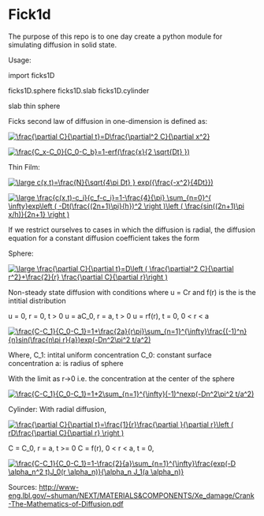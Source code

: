 # Fick1d
The purpose of this repo is to one day create a python module for simulating diffusion in solid state.


Usage:

import ficks1D

ficks1D.sphere
ficks1D.slab
ficks1D.cylinder


slab thin sphere

Ficks second law of diffusion in one-dimension is defined as:

<a href="https://www.codecogs.com/eqnedit.php?latex=\frac{\partial&space;C}{\partial&space;t}=D\frac{\partial^2&space;C}{\partial&space;x^2}" target="_blank"><img src="https://latex.codecogs.com/gif.latex?\frac{\partial&space;C}{\partial&space;t}=D\frac{\partial^2&space;C}{\partial&space;x^2}" title="\frac{\partial C}{\partial t}=D\frac{\partial^2 C}{\partial x^2}" /></a>


<a href="https://www.codecogs.com/eqnedit.php?latex=\frac{C_x-C_0}{C_0-C_b}=1-erf(\frac{x}{2&space;\sqrt{Dt}&space;})" target="_blank"><img src="https://latex.codecogs.com/gif.latex?\frac{C_x-C_0}{C_0-C_b}=1-erf(\frac{x}{2&space;\sqrt{Dt}&space;})" title="\frac{C_x-C_0}{C_0-C_b}=1-erf(\frac{x}{2 \sqrt{Dt} })" /></a>

Thin Film:

<a href="https://www.codecogs.com/eqnedit.php?latex=\large&space;c(x,t)=\frac{N}{\sqrt{4\pi&space;Dt}&space;}&space;exp({\frac{-x^2}{4Dt}})" target="_blank"><img src="https://latex.codecogs.com/gif.latex?\large&space;c(x,t)=\frac{N}{\sqrt{4\pi&space;Dt}&space;}&space;exp({\frac{-x^2}{4Dt}})" title="\large c(x,t)=\frac{N}{\sqrt{4\pi Dt} } exp({\frac{-x^2}{4Dt}})" /></a>


<a href="https://www.codecogs.com/eqnedit.php?latex=\large&space;\frac{c(x,t)-c_i}{c_f-c_i}=1-\frac{4}{\pi}&space;\sum_{n=0}^{&space;\infty}exp\left&space;(&space;-Dt(\frac{(2n&plus;1)\pi}{h})^2&space;\right&space;)\left&space;(&space;\frac{sin((2n&plus;1)\pi&space;x/h)}{2n&plus;1}&space;\right&space;)" target="_blank"><img src="https://latex.codecogs.com/gif.latex?\large&space;\frac{c(x,t)-c_i}{c_f-c_i}=1-\frac{4}{\pi}&space;\sum_{n=0}^{&space;\infty}exp\left&space;(&space;-Dt(\frac{(2n&plus;1)\pi}{h})^2&space;\right&space;)\left&space;(&space;\frac{sin((2n&plus;1)\pi&space;x/h)}{2n&plus;1}&space;\right&space;)" title="\large \frac{c(x,t)-c_i}{c_f-c_i}=1-\frac{4}{\pi} \sum_{n=0}^{ \infty}exp\left ( -Dt(\frac{(2n+1)\pi}{h})^2 \right )\left ( \frac{sin((2n+1)\pi x/h)}{2n+1} \right )" /></a>

If we restrict ourselves to cases in which the diffusion is radial, the diffusion
equation for a constant diffusion coefficient takes the form

Sphere:

<a href="https://www.codecogs.com/eqnedit.php?latex=\large&space;\frac{\partial&space;C}{\partial&space;t}=D\left&space;(&space;\frac{\partial^2&space;C}{\partial&space;r^2}&plus;\frac{2}{r}&space;\frac{\partial&space;C}{\partial&space;r}\right&space;)" target="_blank"><img src="https://latex.codecogs.com/gif.latex?\large&space;\frac{\partial&space;C}{\partial&space;t}=D\left&space;(&space;\frac{\partial^2&space;C}{\partial&space;r^2}&plus;\frac{2}{r}&space;\frac{\partial&space;C}{\partial&space;r}\right&space;)" title="\large \frac{\partial C}{\partial t}=D\left ( \frac{\partial^2 C}{\partial r^2}+\frac{2}{r} \frac{\partial C}{\partial r}\right )" /></a>

Non-steady state diffusion with conditions where u = Cr and f(r) is the is the intitial distribution

u = 0, r = 0, t > 0
u = aC_0, r = a, t > 0
u = rf(r), t = 0, 0 < r < a




<a href="https://www.codecogs.com/eqnedit.php?latex=\frac{C-C_1}{C_0-C_1}=1&plus;\frac{2a}{r\pi}\sum_{n=1}^{\infty}\frac{(-1)^n}{n}sin(\frac{n\pi&space;r}{a})exp(-Dn^2\pi^2&space;t/a^2)" target="_blank"><img src="https://latex.codecogs.com/gif.latex?\frac{C-C_1}{C_0-C_1}=1&plus;\frac{2a}{r\pi}\sum_{n=1}^{\infty}\frac{(-1)^n}{n}sin(\frac{n\pi&space;r}{a})exp(-Dn^2\pi^2&space;t/a^2)" title="\frac{C-C_1}{C_0-C_1}=1+\frac{2a}{r\pi}\sum_{n=1}^{\infty}\frac{(-1)^n}{n}sin(\frac{n\pi r}{a})exp(-Dn^2\pi^2 t/a^2)" /></a>

Where,
C_1: intital uniform concentration
C_0: constant surface concentration
a: is radius of sphere

With the limit as r->0 i.e. the concentration at the center of the sphere

<a href="https://www.codecogs.com/eqnedit.php?latex=\frac{C-C_1}{C_0-C_1}=1&plus;2\sum_{n=1}^{\infty}(-1)^nexp(-Dn^2\pi^2&space;t/a^2)" target="_blank"><img src="https://latex.codecogs.com/gif.latex?\frac{C-C_1}{C_0-C_1}=1&plus;2\sum_{n=1}^{\infty}(-1)^nexp(-Dn^2\pi^2&space;t/a^2)" title="\frac{C-C_1}{C_0-C_1}=1+2\sum_{n=1}^{\infty}(-1)^nexp(-Dn^2\pi^2 t/a^2)" /></a>


Cylinder:
With radial diffusion,

<a href="https://www.codecogs.com/eqnedit.php?latex=\frac{\partial&space;C}{\partial&space;t}=\frac{1}{r}\frac{\partial&space;}{\partial&space;r}\left&space;(&space;rD\frac{\partial&space;C}{\partial&space;r}&space;\right&space;)" target="_blank"><img src="https://latex.codecogs.com/gif.latex?\frac{\partial&space;C}{\partial&space;t}=\frac{1}{r}\frac{\partial&space;}{\partial&space;r}\left&space;(&space;rD\frac{\partial&space;C}{\partial&space;r}&space;\right&space;)" title="\frac{\partial C}{\partial t}=\frac{1}{r}\frac{\partial }{\partial r}\left ( rD\frac{\partial C}{\partial r} \right )" /></a>

C = C_0, r = a, t >= 0 
C = f(r), 0 < r < a, t = 0,

<a href="https://www.codecogs.com/eqnedit.php?latex=\frac{C-C_1}{C_0-C_1}=1-\frac{2}{a}\sum_{n=1}^{\infty}\frac{exp(-D&space;\alpha_n^2&space;t)J_0(r&space;\alpha_n)}{\alpha_n&space;J_1(a&space;\alpha_n)}" target="_blank"><img src="https://latex.codecogs.com/gif.latex?\frac{C-C_1}{C_0-C_1}=1-\frac{2}{a}\sum_{n=1}^{\infty}\frac{exp(-D&space;\alpha_n^2&space;t)J_0(r&space;\alpha_n)}{\alpha_n&space;J_1(a&space;\alpha_n)}" title="\frac{C-C_1}{C_0-C_1}=1-\frac{2}{a}\sum_{n=1}^{\infty}\frac{exp(-D \alpha_n^2 t)J_0(r \alpha_n)}{\alpha_n J_1(a \alpha_n)}" /></a>

Sources:
http://www-eng.lbl.gov/~shuman/NEXT/MATERIALS&COMPONENTS/Xe_damage/Crank-The-Mathematics-of-Diffusion.pdf
